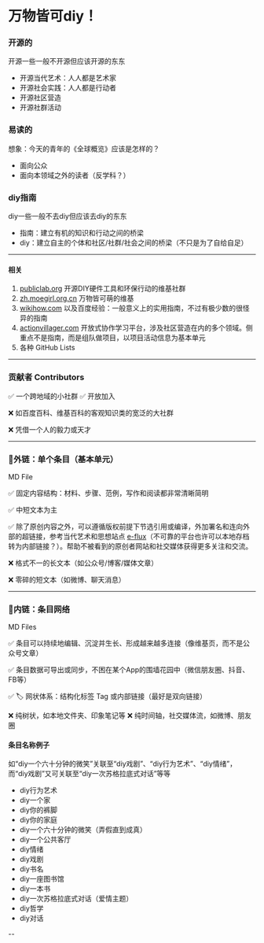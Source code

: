 # 万物皆可diy！ 

### **开源的**

开源一些一般不开源但应该开源的东东

- 开源当代艺术：人人都是艺术家
- 开源社会实践：人人都是行动者
- 开源社区营造
- 开源社群活动

### **易读的**

想象：今天的青年的《全球概览》应该是怎样的？

- 面向公众
- 面向本领域之外的读者（反学科？）

### **diy指南**

diy一些一般不去diy但应该去diy的东东

- 指南：建立有机的知识和行动之间的桥梁
- diy：建立自主的个体和社区/社群/社会之间的桥梁（不只是为了自给自足）

---

#### 相关

1. [publiclab.org](http://publiclab.org/) 开源DIY硬件工具和环保行动的维基社群
2. [zh.moegirl.org.cn](http://zh.moegirl.org.cn/) 万物皆可萌的维基
3. [wikihow.com](http://wikiHow.com) 以及百度经验：一般意义上的实用指南，不过有极少数的很怪异的指南
4. [actionvillager.com](http://actionvillager.com/) 开放式协作学习平台，涉及社区营造在内的多个领域。侧重点不是指南，而是组队做项目，以项目活动信息为基本单元
5. 各种 GitHub Lists

---

### 贡献者 **Contributors**

✅ 一个跨地域的小社群 ✅ 开放加入

❌ 如百度百科、维基百科的客观知识类的宽泛的大社群

❌ 凭借一个人的毅力或天才

---

### 🔗外链：单个条目（基本单元）

MD File

✅ 固定内容结构：材料、步骤、范例，写作和阅读都非常清晰简明

✅ 中短文本为主 

✅ 除了原创内容之外，可以遵循版权前提下节选引用或编译，外加署名和连向外部的超链接，参考当代艺术和思想站点 [e-flux](conversations.e-flux.com/)（不可靠的平台也许可以本地存档转为内部链接？）。帮助不被看到的原创者网站和社交媒体获得更多关注和交流。

❌ 格式不一的长文本（如公众号/博客/媒体文章）

❌ 零碎的短文本（如微博、聊天消息）

---

### 🔗内链：条目网络

MD Files

✅ 条目可以持续地编辑、沉淀并生长、形成越来越多连接（像维基页，而不是公众号文章）

✅ 条目数据可导出或同步，不困在某个App的围墙花园中（微信朋友圈、抖音、FB等）

✅ 🏷️ 网状体系：结构化标签 Tag 或内部链接（最好是双向链接）

❌ 纯树状，如本地文件夹、印象笔记等 ❌ 纯时间轴，社交媒体流，如微博、朋友圈


#### 条目名称例子

如“diy一个六十分钟的微笑”关联至“diy戏剧”、“diy行为艺术”、“diy情绪”，而“diy戏剧”又可关联至“diy一次苏格拉底式对话”等等

- diy行为艺术
- diy一个家
- diy你的裤脚
- diy你的家庭
- diy一个六十分钟的微笑（弄假直到成真）
- diy一个公共客厅
- diy情绪
- diy戏剧
- diy书名
- diy一座图书馆
- diy一本书
- diy一次苏格拉底式对话（爱情主题）
- diy哲学
- diy对话

--




